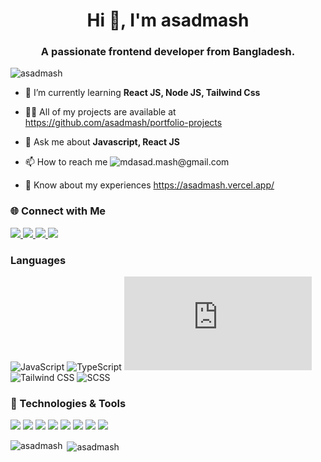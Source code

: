 <h1 align="center">Hi 👋, I'm asadmash</h1>
<h3 align="center">A passionate frontend developer from Bangladesh.</h3>

<p align="left"> <img src="https://komarev.com/ghpvc/?username=asadmash&label=Profile%20views&color=0e75b6&style=flat" alt="asadmash" /> </p>

- 🌱 I’m currently learning **React JS, Node JS, Tailwind Css**

- 👨‍💻 All of my projects are available at https://github.com/asadmash/portfolio-projects

- 💬 Ask me about **Javascript, React JS**

- 📫 How to reach me ![mdasad.mash@gmail.com](https://img.shields.io/badge/|-gmail-000?&logo=gmail)

- 📄 Know about my experiences https://asadmash.vercel.app/

### 🌐 Connect with Me  

<p align="left">
  <a href="https://github.com/YOUR_GITHUB_USERNAME" target="_blank">
    <img src="https://img.shields.io/badge/GitHub-181717?style=flat&logo=github&logoColor=white" />
  </a>
  <a href="https://www.linkedin.com/in/YOUR_LINKEDIN_USERNAME" target="_blank">
    <img src="https://img.shields.io/badge/LinkedIn-0077B5?style=flat&logo=linkedin&logoColor=white" />
  </a>
  <a href="https://twitter.com/YOUR_TWITTER_USERNAME" target="_blank">
    <img src="https://img.shields.io/badge/Twitter-1DA1F2?style=flat&logo=twitter&logoColor=white" />
  </a>
  <a href="https://dev.to/YOUR_DEVTO_USERNAME" target="_blank">
    <img src="https://img.shields.io/badge/Dev.to-0A0A0A?style=flat&logo=dev.to&logoColor=white" />
  </a>
</p>


### Languages
![JavaScript](https://img.shields.io/badge/|-JavaScript-yellow?&logo=JavaScript)
![TypeScript](https://img.shields.io/badge/|-TypeScript-blue?&logo=TypeScript)
![NextJS](https://img.shields.io/badge/|-Next.JS-000?&logo=Next.js)
![Tailwind CSS](https://img.shields.io/badge/|-Tailwind.cSS-teal?&logo=tailwindcss)
![SCSS](https://img.shields.io/badge/|-SCSS-pink?&logo=sass)

### 🚀 Technologies & Tools  
<p align="left">
  <img src="https://img.shields.io/badge/|-Framer%20Motion-FF0080?style=flat&logo=framer&logoColor=white" />
  <img src="https://img.shields.io/badge/|-GSAP-88CE02?style=flat&logo=greensock&logoColor=white" />
  <img src="https://img.shields.io/badge/|-Three.js-000000?style=flat&logo=three.js&logoColor=white" />
  <img src="https://img.shields.io/badge/|-WordPress-21759B?style=flat&logo=wordpress&logoColor=white" />
  <img src="https://img.shields.io/badge/|-Shopify-7AB55C?style=flat&logo=shopify&logoColor=white" />
  <img src="https://img.shields.io/badge/|-Git-F05033?style=flat&logo=git&logoColor=white" />
  <img src="https://img.shields.io/badge/|-GitHub-181717?style=flat&logo=github&logoColor=white" />
  <img src="https://img.shields.io/badge/|-Docker-0db7ed?style=flat&logo=docker&logoColor=white" />
</p>





<p><img align="left" src="https://github-readme-stats.vercel.app/api/top-langs?username=asadmash&show_icons=true&locale=en&layout=compact" alt="asadmash" /></p>

<p>&nbsp;<img align="center" src="https://github-readme-stats.vercel.app/api?username=asadmash&show_icons=true&locale=en" alt="asadmash" /></p>

<!-- <p><img align="center" src="https://github-readme-streak-stats.herokuapp.com/?user=asadmash&" alt="asadmash" /></p> -->

